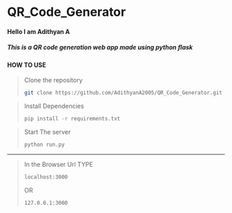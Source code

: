 # QR_Code_Generator

#### Hello I am Adithyan A
##### This is a QR code generation web app made using python flask

#### HOW TO USE

> Clone the repository
> ```bash
> git clone https://github.com/AdithyanA2005/QR_Code_Generator.git
> ```

> Install Dependencies
> ```bash
> pip install -r requirements.txt
> ```

> Start The server
> ```bash
> python run.py
> ```

---

> 
> In the Browser Url TYPE 
> 
> ```bash
> localhost:3000
> ```
>
> OR
> 
> ```bash
> 127.0.0.1:3000
> ```
